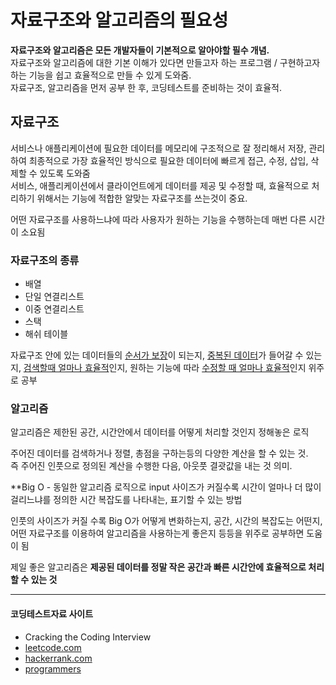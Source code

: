# 자료구조와 알고리즘의 필요성

<b>자료구조와 알고리즘은 모든 개발자들이 기본적으로 알아야할 필수 개념.</b>
<br>
자료구조와 알고리즘에 대한 기본 이해가 있다면 만들고자 하는 프로그램 / 구현하고자 하는 기능을 쉽고 효율적으로 만들 수 있게 도와줌.
<br>
자료구조, 알고리즘을 먼저 공부 한 후, 코딩테스트를 준비하는 것이 효율적.

## 자료구조

서비스나 애플리케이션에 필요한 데이터를 메모리에 구조적으로 잘 정리해서 저장, 관리 하여
최종적으로 가장 효율적인 방식으로 필요한 데이터에 빠르게 접근, 수정, 삽입, 삭제할 수 있도록 도와줌
<br>
서비스, 애플리케이션에서 클라이언트에게
데이터를 제공 및 수정할 때, 효율적으로 처리하기 위해서는 기능에 적합한 알맞는 자료구조를 쓰는것이 중요.

어떤 자료구조를 사용하느냐에 따라 사용자가 원하는 기능을 수행하는데 매번 다른 시간이 소요됨

### 자료구조의 종류

* 배열
* 단일 연결리스트
* 이중 연결리스트
* 스택
* 해쉬 테이블

자료구조 안에 있는 데이터들의 <u>순서가 보장</u>이 되는지, <u>중복된 데이터</u>가 들어갈 수 있는지, <u>검색할때 얼마나 효율적</u>인지, 원하는 기능에 따라 <u>수정할 때 얼마나 효율적</u>인지 위주로 공부


### 알고리즘

알고리즘은 제한된 공간, 시간안에서 데이터를 어떻게 처리할 것인지 정해놓은 로직

주어진 데이터를 검색하거나 정렬, 총점을 구하는등의 다양한 계산을 할 수 있는 것.
<br>
즉 주어진 인풋으로 정의된 계산을 수행한 다음, 아웃풋 결괏값을 내는 것 의미.

**Big O - 동일한 알고리즘 로직으로 input 사이즈가 커질수록 시간이 얼마나 더 많이 걸리느냐를 정의한 시간 복잡도를 나타내는, 표기할 수 있는 방법

인풋의 사이즈가 커질 수록 Big O가 어떻게 변화하는지, 공간, 시간의 복잡도는 어떤지, 어떤 자료구조를 이용하여 알고리즘을 사용하는게 좋은지 등등을 위주로 공부하면 도움이 됨

제일 좋은 알고리즘은 <b>제공된 데이터를 정말 작은 공간과 빠른 시간안에 효율적으로 처리할 수 있는 것</b>

------------------------------

#### 코딩테스트자료 사이트

* Cracking the Coding Interview
* [leetcode.com](https://leetcode.com/)
* [hackerrank.com](https://www.hackerrank.com/)
* [programmers](https://programmers.co.kr/)
